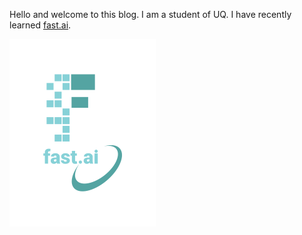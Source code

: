 Hello and welcome to this blog. I am a student of UQ. I have  recently learned [fast.ai](https://www.fast.ai).

![Image of fast.ai logo](images/logo.png)


